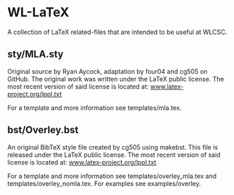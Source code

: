 WL-LaTeX
========

A collection of LaTeX related-files that are intended to be useful at WLCSC.

sty/MLA.sty
-----------

Original source by Ryan Aycock, adaptation by four04 and cg505 on GitHub.
The original work was written under the LaTeX public license.
The most recent version of said license is located at: 
www.latex-project.org/lppl.txt

For a template and more information see templates/mla.tex.

bst/Overley.bst
---------------

An original BibTeX style file created by cg505 using makebst. 
This file is released under the LaTeX public license.
The most recent version of said license is located at: 
www.latex-project.org/lppl.txt

For a template and more information see templates/overley_mla.tex and templates/overley_nomla.tex. 
For examples see examples/overley.
